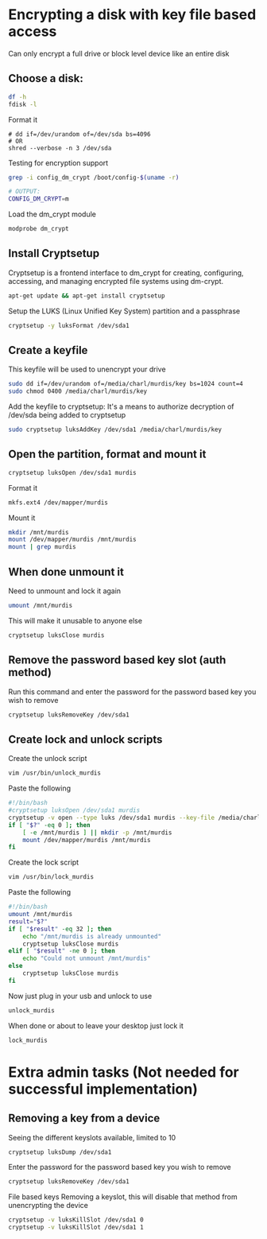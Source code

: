 # Encrypting a disk with key file based access

Can only encrypt a full drive or block level device like an entire disk

## Choose a disk:

```sh
df -h
fdisk -l
```

Format it

```
# dd if=/dev/urandom of=/dev/sda bs=4096
# OR
shred --verbose -n 3 /dev/sda
```

Testing for encryption support

```sh
grep -i config_dm_crypt /boot/config-$(uname -r)

# OUTPUT:
CONFIG_DM_CRYPT=m
```

Load the dm_crypt module

```sh
modprobe dm_crypt
```

## Install Cryptsetup

Cryptsetup is a frontend interface to dm_crypt for creating, configuring, accessing, and managing encrypted file systems using dm-crypt.

```sh
apt-get update && apt-get install cryptsetup 
```

Setup the LUKS (Linux Unified Key System) partition and a passphrase

```sh
cryptsetup -y luksFormat /dev/sda1
```

## Create a keyfile

This keyfile will be used to unencrypt your drive

```sh
sudo dd if=/dev/urandom of=/media/charl/murdis/key bs=1024 count=4
sudo chmod 0400 /media/charl/murdis/key
```

Add the keyfile to cryptsetup: It's a means to authorize decryption of /dev/sda being added to cryptsetup

```sh
sudo cryptsetup luksAddKey /dev/sda1 /media/charl/murdis/key
```

## Open the partition, format and mount it

```sh
cryptsetup luksOpen /dev/sda1 murdis
```

Format it

```sh
mkfs.ext4 /dev/mapper/murdis
```

Mount it

```sh
mkdir /mnt/murdis
mount /dev/mapper/murdis /mnt/murdis
mount | grep murdis
```

## When done unmount it

Need to unmount and lock it again

```sh
umount /mnt/murdis
```

This will make it unusable to anyone else

```sh
cryptsetup luksClose murdis
```

## Remove the password based key slot (auth method)

Run this command and enter the password for the password based key you wish to remove

```sh
cryptsetup luksRemoveKey /dev/sda1
```

## Create lock and unlock scripts

Create the unlock script

```sh
vim /usr/bin/unlock_murdis
```

Paste the following

```sh
#!/bin/bash
#cryptsetup luksOpen /dev/sda1 murdis
cryptsetup -v open --type luks /dev/sda1 murdis --key-file /media/charl/murdis/key
if [ "$?" -eq 0 ]; then
	[ -e /mnt/murdis ] || mkdir -p /mnt/murdis
	mount /dev/mapper/murdis /mnt/murdis
fi
```

Create the lock script

```sh
vim /usr/bin/lock_murdis
```

Paste the following

```sh
#!/bin/bash
umount /mnt/murdis
result="$?"
if [ "$result" -eq 32 ]; then
	echo "/mnt/murdis is already unmounted"
	cryptsetup luksClose murdis
elif [ "$result" -ne 0 ]; then
	echo "Could not unmount /mnt/murdis"
else
	cryptsetup luksClose murdis
fi
```

Now just plug in your usb and unlock to use

```sh
unlock_murdis
```

When done or about to leave your desktop just lock it

```sh
lock_murdis
```


# Extra admin tasks (Not needed for successful implementation)

## Removing a key from a device

Seeing the different keyslots available, limited to 10

```sh
cryptsetup luksDump /dev/sda1
```

Enter the password for the password based key you wish to remove

```sh
cryptsetup luksRemoveKey /dev/sda1
```

File based keys
Removing a keyslot, this will disable that method from unencrypting the device

```sh
cryptsetup -v luksKillSlot /dev/sda1 0
cryptsetup -v luksKillSlot /dev/sda1 1
```

